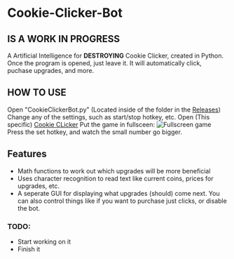 # Cookie-Clicker-Bot
## **IS A WORK IN PROGRESS**

A Artificial Intelligence for **DESTROYING** Cookie Clicker, created in Python.
Once the program is opened, just leave it. It will automatically click, puchase upgrades, and more.

## HOW TO USE
Open "CookieClickerBot.py" (Located inside of the folder in the [Releases](github.com "Releases"))
Change any of the settings, such as start/stop hotkey, etc.
Open (This specific) [Cookie CLicker](https://cookie-clicker.co/ "Cookie Clicker")
Put the game in fullsceen:
![Fullscreen game](./Images/FullScreenDemo)
Press the set hotkey, and watch the small number go bigger.

## **Features**
- Math functions to work out which upgrades will be more beneficial
- Uses character recognition to read text like current coins, prices for upgrades, etc.
- A seperate GUI for displaying what upgrades (should) come next. You can also control things like if you want to purchase just clicks, or disable the bot.

### TODO:
- Start working on it
- Finish it
